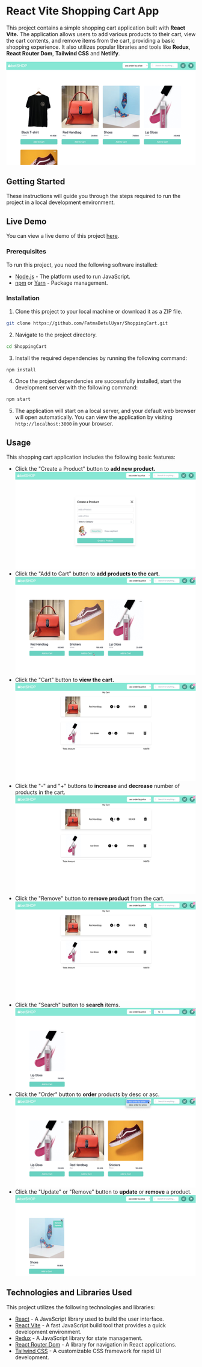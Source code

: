 # React Vite Shopping Cart App

This project contains a simple shopping cart application built with <b>React Vite.</b> The application allows users to add various products to their cart, view the cart contents, and remove items from the cart, providing a basic shopping experience. It also utilizes popular libraries and tools like <b>Redux</b>, <b>React Router Dom</b>,  <b>Tailwind CSS</b> and <b>Netlify</b>.

![shop-1](src/assets/shop-2.jpg)

## Getting Started

These instructions will guide you through the steps required to run the project in a local development environment.

 ## Live Demo
 You can view a live demo of this project  [here](https://magenta-otter-8213be.netlify.app/).

### Prerequisites

To run this project, you need the following software installed:

- [Node.js](https://nodejs.org/) - The platform used to run JavaScript.
- [npm](https://www.npmjs.com/) or [Yarn](https://yarnpkg.com/) - Package management.

### Installation

1. Clone this project to your local machine or download it as a ZIP file.

```bash
git clone https://github.com/FatmaBetulUyar/ShoppingCart.git
```

2. Navigate to the project directory.

```bash
cd ShoppingCart
```

3. Install the required dependencies by running the following command:

```bash
npm install
```

4. Once the project dependencies are successfully installed, start the development server with the following command:

```bash
npm start
```
5. The application will start on a local server, and your default web browser will open automatically. You can view the application by visiting `http://localhost:3000` in your browser.

## Usage

This shopping cart application includes the following basic features:
- Click the "Create a Product" button to <b>add new product.</b><br>
  ![shop-1](src/assets/shop-1.jpg)
- Click the "Add to Cart" button to <b>add products to the cart.</b><br>
  ![shop-1](src/assets/shop-5.jpg)
- Click the "Cart" button to <b>view the cart.</b><br>
  ![shop-1](src/assets/shop-6.jpg)
- Click the "-" and "+" buttons to <b>increase</b> and <b>decrease</b> number of products in the cart.<br>
  ![shop-1](src/assets/shop-7.jpg)
- Click the "Remove" button to <b>remove product</b> from the cart.<br>
 ![shop-1](src/assets/shop-8.jpg)
- Click the "Search" button to <b>search</b> items.
  ![shop-1](src/assets/shop-10.jpg)
- Click the "Order" button to <b>order</b>  products by desc or asc.<br>
  ![shop-1](src/assets/shop-9.jpg)
- Click the "Update" or "Remove" button to <b>update</b>  or <b>remove</b> a product.<br>
  ![shop-1](src/assets/shop-4.jpg)


## Technologies and Libraries Used

This project utilizes the following technologies and libraries:

- [React](https://reactjs.org/) - A JavaScript library used to build the user interface.
- [React Vite](https://vitejs.dev/) - A fast JavaScript build tool that provides a quick development environment.
- [Redux](https://redux.js.org/) - A JavaScript library for state management.
- [React Router Dom](https://reactrouter.com/web/guides/quick-start) - A library for navigation in React applications.
- [Tailwind CSS](https://tailwindcss.com/) - A customizable CSS framework for rapid UI development.
